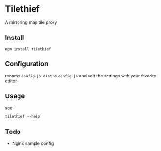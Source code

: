 # Tilethief

A mirroring map tile proxy

## Install

````
npm install tilethief
````

## Configuration

rename `config.js.dist` to `config.js` and edit the settings with your favorite editor

## Usage

see

````
tilethief --help
````

## Todo

* Nginx sample config
